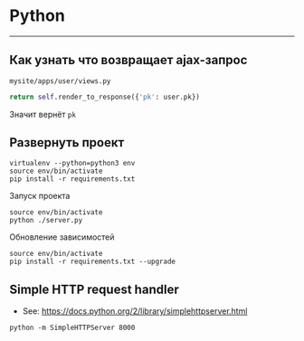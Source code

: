 # Python

----

## Как узнать что возвращает ajax-запрос

`mysite/apps/user/views.py`

```python
return self.render_to_response({'pk': user.pk})
```

Значит вернёт `pk`



## Развернуть проект
```shell
virtualenv --python=python3 env
source env/bin/activate
pip install -r requirements.txt
```

Запуск проекта
```shell
source env/bin/activate
python ./server.py
```

Обновление зависимостей
```shell
source env/bin/activate
pip install -r requirements.txt --upgrade
```



## Simple HTTP request handler

- See: https://docs.python.org/2/library/simplehttpserver.html

```shell
python -m SimpleHTTPServer 8000
```

